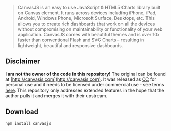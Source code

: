 
> CanvasJS is an easy to use JavaScript & HTML5 Charts library built on Canvas element. It runs across devices including iPhone, iPad, Android, Windows Phone, Microsoft Surface, Desktops, etc. This allows you to create rich dashboards that work on all the devices without compromising on maintainability or functionality of your web application. CanvasJS comes with beautiful themes and is over 10x faster than conventional Flash and SVG Charts – resulting in lightweight, beautiful and responsive dashboards.

## Disclaimer

**I am not the owner of the code in this repository!** The original can be found at [http://canvasjs.com](http://canvasjs.com). It was released as [CC](http://creativecommons.org/licenses/by-nc/3.0/deed.en_US) for personal use and it needs to be licensed under commercial use - see terms [here](http://canvasjs.com/license-canvasjs/). This repository only addresses extended features in the hope that the author pulls it and merges it with their upstream.

## Download

```
npm install canvasjs
```
